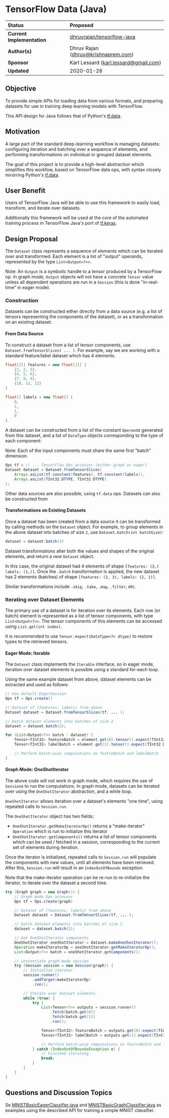 # TensorFlow Data (Java)

| Status        |Proposed     |
:-------------- |:---------------------------------------------------- |
| **Current Implementation** | [dhruvrajan/tensorflow-java](https://github.com/dhruvrajan/tensorflow-java/tree/tf-data-cherrypick/tensorflow-frameworks/tensorflow-data) |
| **Author(s)** | Dhruv Rajan (dhruv@krishnaprem.com) |
| **Sponsor**   | Karl Lessard (karl.lessard@gmail.com)                 |
| **Updated**   | 2020-01-26                                  |

## Objective

To provide simple APIs for loading data from various formats, and preparing
datasets for use in training deep learning models with TensorFlow.

This API design for Java follows that of Python's
[tf.data](https://www.tensorflow.org/api_docs/python/tf/data).

## Motivation

A large part of the standard deep-learning workflow is managing datasets:
configuring iteration and batching over a sequence of elements,
and performing transformations on individual or grouped dataset elements.

The goal of this project is to provide a high-level abstraction which simplifies
this workfow, based on TensorFlow data ops, with syntax closely mirorring
Python's [tf.data](https://www.tensorflow.org/api_docs/python/tf/data).

## User Benefit

Users of TensorFlow Java will be able to use this framework to easily
load, transform, and iterate over datasets.

Additionally this framework will be used at the core of the automated
training process in TensorFlow Java's port of [tf.keras](https://www.tensorflow.org/api_docs/python/tf/keras).

## Design Proposal

The `Dataset` class represents a sequence of elements which can be iterated over and
transformed. Each element is a list of "output" operands, represented by the type `List<Output<?>>`. 

Note: An `Output` is a symbolic handle to a tensor produced by a TensorFlow op. In graph
mode, `Output` objects will not have a concrete `Tensor` value unless all dependent operations
are run in a `Session` (this is done "in-real-time" in eager mode).

### Construction

Datasets can be constructed either directly from a data source (e.g. a list of tensors representing the components of the dataset), or as a transformation on an existing dataset.

#### From Data Source

To construct a dataset from a list of tensor components, use 
`Dataset.fromTensorSlices( ... )`. For example, say we are working
with a standard feature/label dataset which has 4 elements.

```java
float[][] features = new float[][] {
    {1, 2, 3},
    {4, 5, 6},
    {7, 8, 9},
    {10, 11, 12}
}

float[] labels = new float[] {
    0,
    1,
    1,
    0
}
```

A dataset can be constructed from a list of the constant `Operand`s generated
from this dataset, and a list of `DataType` objects corresponding
to the type of each component:

Note: Each of the input components must share the same first "batch" dimension.

```java
Ops tf = // ... TensorFlow Ops accessor (either graph or eager)
Dataset dataset = Dataset.fromTensorSlices(
    Arrays.asList(tf.constant(features), tf.constant(labels)),
    Arrays.asList(TInt32.DTYPE, TInt32.DTYPE)
);
```


Other data sources are also possible, using `tf.data` ops. Datasets can also be constructed from 

#### Transformations on Existing Datasets

Once a dataset has been created from a data source it can be transformed by calling
methods on the `Dataset` object. For example, to group elements in the above dataset into batches of size `2`, use `Dataset.batch(int batchSize)`:

```java
dataset = dataset.batch(2)
```

Dataset transformations alter both the values and shapes of the original elements, and
return a *new* `Dataset` object.

In this case, the original dataset had 4 elements of shape `[features: (3,) labels: (1,)]`.
Once the `.batch` transformation is applied, the new dataset has 2 elements (batches) of shape `[features: (2, 3), labels: (2, 1)]`.

Similar transformations include `.skip`, `.take`, `.map`, `.filter`, etc.


### Iterating over Dataset Elements

The primary use of a dataset is for iteration over its elements.
Each row (or batch) element is represented as a list of tensor components, with
type `List<Output<?>>`. The tensor components of this elements can be accessed using `List.get(int index)`.

It is recommended to use `Tensor.expect(DataType<?> dtype)` to restore types
to the retrieved tensors.


#### Eager Mode: Iterable
The `Dataset` class implements the `Iterable` interface, so in
eager mode, iteration over dataset elements is possible using a standard for-each loop.

Using the same example dataset from above, dataset elements can be extracted and
used as follows:
```java
// Use default EagerSession
Ops tf = Ops.create()

// Dataset of (features, labels) from above
Dataset dataset = Dataset.fromTensorSlices(tf, ... );

// batch dataset elements into batches of size 2
dataset = dataset.batch(2); 

for (List<Output<?>> batch : dataset) {
    Tensor<TInt32> featureBatch = element.get(0).tensor().expect(TInt32.DTYPE);
    Tensor<TInt32> labelBatch = element.get(1).tensor().expect(TInt32.DTYPE);

    // Perform batch-wise computations on featreBatch and labelBatch
}

```


#### Graph Mode: OneShotIterator

The above code will not work in graph mode, which requires the use of `Session`s
to run the computations. In graph mode, datasets can be iterated over using the `OneShotIterator` abstraction, and a while loop.

`OneShotIterator` allows iteration over a dataset's elements "one time", using
repeated calls to `Session.run`. 

The `OneShotIterator` object has two fields:
- `OneShotIterator.getMakeIteratorOp()` returns a "make-iterator" `Operation` which is run to initialize this iterator
- `OneShotIterator.getComponents()` returns a list of tensor components which can be used / fetched in a session, corresponding
to the current set of elements during iteration.

Once the iterator is initialized, repeated calls to `Session.run` will populate the components with new values, until all elements have
been retrieved. After this, `Session.run` will result in an `IndexOutOfBounds` exception.

Note that the make-iterator operation can be re-run to re-initialize
the iterator, to iterate over the dataset a second time.

```java
try (Graph graph = new Graph()) {
    // Graph mode Ops accessor
    Ops tf = Ops.create(graph)

    // Dataset of (features, labels) from above
    Dataset dataset = Dataset.fromTensorSlices(tf, ... );

    // batch dataset elements into batches of size 2
    dataset = dataset.batch(2); 

    // Get OneShotIterator components
    OneShotIterator oneShotIterator = dataset.makeOneShotIterator();
    Operation makeIteratorOp = oneShotIterator.getMakeIteratorOp();
    List<Output<?>> batch = oneShotIterator.getComponents();

    // instantiate graph-mode session
    try (Session session = new Session(graph)) {
        // Initialize iterator
        session.runner()
            .addTarget(makeIteratorOp)
            .run();

        // Iterate over dataset elements
        while (true) {
            try {
                List<Tensor<?>> outputs = session.runner()
                    .fetch(batch.get(0))
                    .fetch(batch.get(1))
                    .run();

                Tensor<TInt32> featureBatch = outputs.get(0).expect(TInt32.DTYPE);
                Tensor<TInt32> labelBatch = outputs.get(1).expect(TInt32.DTYPE);

                // Perform batch-wise computations on featreBatch and labelBatch
            } catch (IndexOutOfBoundsException e) {
                // Finished iterating
                break;
            }
        }
    }
}

```

## Questions and Discussion Topics

Se [MNISTBasicEagerClassifier.java](https://github.com/dhruvrajan/tensorflow-java/blob/tensorflow-keras-dev/tensorflow-frameworks/tensorflow-keras/src/main/java/org/tensorflow/keras/examples/mnist/MNISTBasicEagerClassifier.java) and [MNISTBasicGraphClassifier.java](https://github.com/dhruvrajan/tensorflow-java/blob/tensorflow-keras-dev/tensorflow-frameworks/tensorflow-keras/src/main/java/org/tensorflow/keras/examples/mnist/MNISTBasicGraphClassifier.java) as examples using the described API
for training a simple MNIST classifier.